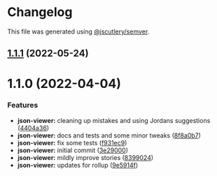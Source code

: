 # Changelog

This file was generated using [@jscutlery/semver](https://github.com/jscutlery/semver).

## [1.1.1](https://github.com/Availity/availity-react/compare/@availity/json-viewer@1.1.0...@availity/json-viewer@1.1.1) (2022-05-24)



# 1.1.0 (2022-04-04)


### Features

* **json-viewer:** cleaning up mistakes and using Jordans suggestions ([4404a36](https://github.com/Availity/availity-react/commit/4404a362a8e5d2283d9eb01611322e75873df3f4))
* **json-viewer:** docs and tests and some minor tweaks ([8f8a0b7](https://github.com/Availity/availity-react/commit/8f8a0b74439a3bd1d640bdf55b151667f53f8b29))
* **json-viewer:** fix some tests ([f931ec9](https://github.com/Availity/availity-react/commit/f931ec94d1f1e5dd4a8b1ff01788182422a1fd78))
* **json-viewer:** initial commit ([3e29000](https://github.com/Availity/availity-react/commit/3e2900028e69263fb516da74e8dc4eae08f7d3bd))
* **json-viewer:** mildly improve stories ([8399024](https://github.com/Availity/availity-react/commit/83990242cfbdfc34f4408c016e67eac0474f794f))
* **json-viewer:** updates for rollup ([9e5914f](https://github.com/Availity/availity-react/commit/9e5914ff37fabe68597baf2c1d93ca925433f606))
